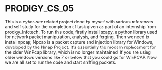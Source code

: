 # PRODIGY_CS_05
This is a cyber-sec related project done by myself with various references and self study for the completion of task given as part of an internship from prodigy_Infotech.
To run this code, firstly install scapy, a python library used for network packet manipulation, analysis, and forging.
Then we need to install npcap;
Npcap is a packet capture and injection library for Windows, developed by the Nmap Project. It's essentially the modern replacement for the older WinPcap library, which is no longer maintained.
If you are using older windows versions like 7 or below that you could go for WinPCAP.
Now we are all set to run the code and start sniffing packets.
